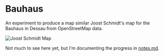 # Bauhaus

An experiment to produce a map similar Joost Schmidt's map for the Bauhaus in Dessau from OpenStreetMap data. 

![Joost Schmidt Map](https://s-media-cache-ak0.pinimg.com/564x/77/6e/1e/776e1e19d267b4efe09c317be961ef2d.jpg "Joost Schmidt Map")

Not much to see here yet, but I'm documenting the progress in [notes.md](notes.md).
